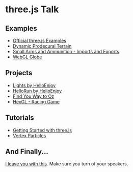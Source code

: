 three.js Talk
=============

Examples
--------

* [Official three.js Examples](http://threejs.org/examples/)
* [Dynamic Prodecural Terrain](http://threejs.org/examples/webgl_terrain_dynamic.html)
* [Small Arms and Ammunition - Imports and Exports](http://armsglobe.chromeexperiments.com/)
* [WebGL Globe](http://globe.chromeexperiments.com/)

Projects
--------

* [Lights by HelloEnjoy](http://lights.helloenjoy.com/)
* [HelloRun by HelloEnjoy](http://hellorun.helloenjoy.com/)
* [Find You Way to Oz](http://www.findyourwaytooz.com/)
* [HexGL - Racing Game](http://hexgl.bkcore.com/)

Tutorials
---------

* [Getting Started with three.js](http://aerotwist.com/tutorials/getting-started-with-three-js/)
* [Vertex Particles](http://aerotwist.com/tutorials/creating-particles-with-three-js/)

And Finally...
--------------

[I leave you with this](https://dl.dropboxusercontent.com/u/6213850/WebGL/nyanCat/nyan.html). Make sure you turn of your speakers.
